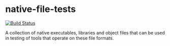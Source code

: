 native-file-tests
=================

[![Build Status](https://travis-ci.org/dxdbg/native-file-tests.svg?branch=master)](https://travis-ci.org/dxdbg/native-file-tests)

A collection of native executables, libraries and object files that can be used in testing of tools that operate on these file formats.
